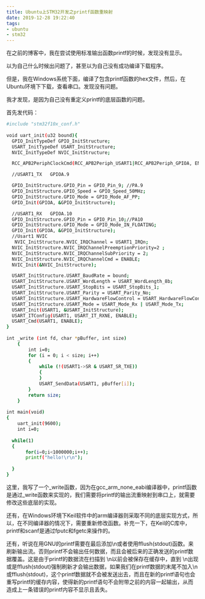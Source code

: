 ```yaml
---
title: Ubuntu上STM32开发之printf函数重映射
date: 2019-12-28 19:22:40
tags:
- ubuntu
- stm32
---
```


在之前的博客中，我在尝试使用标准输出函数printf的时候，发现没有显示。

以为自己什么时候出问题了，甚至以为自己没有成功编译下载程序。

但是，我在Windows系统下面，编译了包含printf函数的hex文件，然后，在Ubuntu环境下下载，查看串口。发现没有问题。

我才发现，是因为自己没有重定义printf的底层函数的问题。

首先发代码：
```bash
#include "stm32f10x_conf.h"
 
void uart_init(u32 bound){
  GPIO_InitTypeDef GPIO_InitStructure;
  USART_InitTypeDef USART_InitStructure;
  NVIC_InitTypeDef NVIC_InitStructure;

  RCC_APB2PeriphClockCmd(RCC_APB2Periph_USART1|RCC_APB2Periph_GPIOA, ENABLE); 

  //USART1_TX   GPIOA.9

  GPIO_InitStructure.GPIO_Pin = GPIO_Pin_9; //PA.9
  GPIO_InitStructure.GPIO_Speed = GPIO_Speed_50MHz;
  GPIO_InitStructure.GPIO_Mode = GPIO_Mode_AF_PP; 
  GPIO_Init(GPIOA, &GPIO_InitStructure);

  //USART1_RX   GPIOA.10
  GPIO_InitStructure.GPIO_Pin = GPIO_Pin_10;//PA10
  GPIO_InitStructure.GPIO_Mode = GPIO_Mode_IN_FLOATING;
  GPIO_Init(GPIOA, &GPIO_InitStructure);
  //Usart1 NVIC 
   NVIC_InitStructure.NVIC_IRQChannel = USART1_IRQn;
  NVIC_InitStructure.NVIC_IRQChannelPreemptionPriority=2 ;
  NVIC_InitStructure.NVIC_IRQChannelSubPriority = 2;    
  NVIC_InitStructure.NVIC_IRQChannelCmd = ENABLE;     
  NVIC_Init(&NVIC_InitStructure); 

  USART_InitStructure.USART_BaudRate = bound;
  USART_InitStructure.USART_WordLength = USART_WordLength_8b;
  USART_InitStructure.USART_StopBits = USART_StopBits_1;
  USART_InitStructure.USART_Parity = USART_Parity_No;
  USART_InitStructure.USART_HardwareFlowControl = USART_HardwareFlowControl_None;
  USART_InitStructure.USART_Mode = USART_Mode_Rx | USART_Mode_Tx; 
  USART_Init(USART1, &USART_InitStructure); 
  USART_ITConfig(USART1, USART_IT_RXNE, ENABLE);
  USART_Cmd(USART1, ENABLE);                    
}
 
int _write (int fd, char *pBuffer, int size)
    {
        int i=0;
        for (i = 0; i < size; i++)
        {
            while (!(USART1->SR & USART_SR_TXE))
            {
            }
            USART_SendData(USART1, pBuffer[i]);
        }
        return size;
    }
 
int main(void)
{
	uart_init(9600);
    int i=0;
 
  while(1)
  {
       for(i=0;i<1000000;i++);
       printf("hello!\r\n");
 
  }
}

```

这里，我写了一个_write函数，因为在gcc_arm_none_eabi编译器中，printf函数是通过_write函数来实现的，我们需要将printf的输出流重映射到串口上，就需要修改这些底层的实现。

还有，在Windows环境下Keil软件中的arm编译器则采取不同的底层实现方式，所以，在不同编译器的情况下，需要重新修改函数。补充一下，在Keil的C库中，printf和scanf是通过fputc和fgetc来操作的。


还有，听说在用GNU的printf需要在最后添加\n或者使用fflush(stdout)函数。来刷新输出流。否则printf不会输出任何数据，而且会被后来的正确发送的printf数据覆盖。这是由于printf的数据流在扫描到 \n以前会被保存在缓存中，直到 \n出现或是fflush(stdout)强制刷新才会输出数据，如果我们在printf数据的末尾不加入\n或fflush(stdout)，这个printf数据就不会被发送出去，而且在新的printf语句也会重写printf的缓存内容，使得新的printf语句不会附带之前的内容一起输出，从而造成上一条错误的printf内容不显示且丢失。
